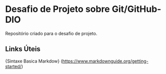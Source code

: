 # Desafio de Projeto sobre Git/GitHub- DIO
Repositório criado para o desafio de projeto.

## Links Úteis
{Sintaxe Basica Markdow} (https://www.markdownguide.org/getting-started/)
